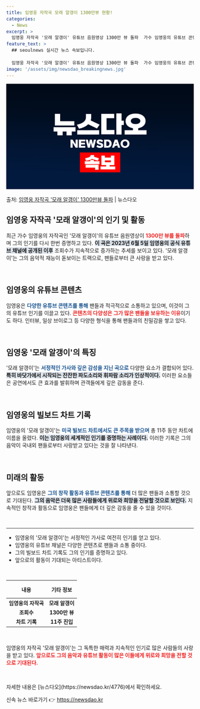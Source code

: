 ```yaml
---
title: 임영웅 자작곡 모래 알갱이 1300만뷰 현황!
categories:
  - News
excerpt: >
  임영웅 자작곡 '모래 알갱이' 유튜브 음원영상 1300만 뷰 돌파  가수 임영웅의 유튜브 콘텐츠들이 지속적인…
feature_text: >
  ## seoulnews 실시간 뉴스 속보입니다.

  임영웅 자작곡 '모래 알갱이' 유튜브 음원영상 1300만 뷰 돌파  가수 임영웅의 유튜브 콘텐츠들이 지속적인…
image: '/assets/img/newsdao_breakingnews.jpg'
---
```


![뉴스다오 속보](/assets/img/newsdao_breakingnews.jpg)

<p>출처: <a href="https://newsdao.kr/4776" rel="dofollow">임영웅 자작곡 '모래 알갱이' 1300만뷰 돌파</a> | 뉴스다오</p>

<h2 data-ke-size="size26">임영웅 자작곡 '모래 알갱이'의 인기 및 활동</h2>

<p data-ke-size="size16">최근 가수 임영웅의 자작곡인 '모래 알갱이'의 유튜브 음원영상이 <b><span style="color: #ee2323;">1300만 뷰를 돌파</span></b>하며 그의 인기를 다시 한번 증명하고 있다. <b><span style="background-color: #21538527;">이 곡은 2023년 6월 5일 임영웅의 공식 유튜브 채널에 공개된 이후</span></b> 조회수가 지속적으로 증가하는 추세를 보이고 있다. '모래 알갱이'는 그의 음악적 재능이 돋보이는 트랙으로, 팬들로부터 큰 사랑을 받고 있다.</p>

<p data-ke-size="size16">&nbsp;</p>

<h2 data-ke-size="size26">임영웅의 유튜브 콘텐츠</h2>

<p data-ke-size="size16">임영웅은 <b><span style="color: #1a5490;">다양한 유튜브 콘텐츠를 통해</span></b> 팬들과 적극적으로 소통하고 있으며, 이것이 그의 유튜브 인기를 이끌고 있다. <b><span style="color: #ee2323;">콘텐츠의 다양성은 그가 많은 팬들을 보유하는 이유</span></b>이기도 하다. 인터뷰, 일상 브이로그 등 다양한 형식을 통해 팬들과의 친밀감을 쌓고 있다.</p>

<p data-ke-size="size16">&nbsp;</p>

<h2 data-ke-size="size26">임영웅 '모래 알갱이'의 특징</h2>

<p data-ke-size="size16">'모래 알갱이'는 <b><span style="color: #1a5490;">서정적인 가사와 깊은 감성을 지닌 곡으로</span></b> 다양한 요소가 결합되어 있다. <b><span style="background-color: #21538527;">특히 바닷가에서 시작되는 잔잔한 파도소리와 휘파람 소리가 인상적이다.</span></b> 이러한 요소들은 공연에서도 큰 효과를 발휘하며 관객들에게 깊은 감동을 준다.</p>

<p data-ke-size="size16">&nbsp;</p>

<h2 data-ke-size="size26">임영웅의 빌보드 차트 기록</h2>

<p data-ke-size="size16">임영웅의 '모래 알갱이'는 <b><span style="color: #1a5490;">미국 빌보드 차트에서도 큰 주목을 받으며</span></b> 총 11주 동안 차트에 이름을 올렸다. <b><span style="background-color: #21538527;">이는 임영웅의 세계적인 인기를 증명하는 사례이다.</span></b> 이러한 기록은 그의 음악이 국내외 팬들로부터 사랑받고 있다는 것을 잘 나타낸다.</p>

<p data-ke-size="size16">&nbsp;</p>

<h2 data-ke-size="size26">미래의 활동</h2>

<p data-ke-size="size16">앞으로도 임영웅은 <b><span style="color: #1a5490;">그의 창작 활동과 유튜브 콘텐츠를 통해</span></b> 더 많은 팬들과 소통할 것으로 기대된다. <b><span style="background-color: #21538527;">그의 음악은 더욱 많은 사람들에게 위로와 희망을 전달할 것으로 보인다.</span></b> 지속적인 창작과 활동으로 임영웅은 팬들에게 더 깊은 감동을 줄 수 있을 것이다.</p>

<p data-ke-size="size16">&nbsp;</p>

<hr>

<ul>
  <li>임영웅의 '모래 알갱이'는 서정적인 가사로 여전히 인기를 얻고 있다.</li>
  <li>임영웅의 유튜브 채널은 다양한 콘텐츠로 팬들과 소통 중이다.</li>
  <li>그의 빌보드 차트 기록도 그의 인기를 증명하고 있다.</li>
  <li>앞으로의 활동이 기대되는 아티스트이다.</li>
</ul>

<p data-ke-size="size16">&nbsp;</p>

<table style="width: 100%; border-collapse: collapse;">
  <thead>
    <tr>
      <th style="text-align: center; height: 40px;"><b>내용</b></th>
      <th style="text-align: center; height: 40px;"><b>기타 정보</b></th>
    </tr>
  </thead>
  <tbody>
    <tr>
      <td style="text-align: center; height: 17px;"><b>임영웅의 자작곡</b></td>
      <td style="text-align: center; height: 17px;"><b>모래 알갱이</b></td>
    </tr>
    <tr>
      <td style="text-align: center; height: 17px;"><b>조회수</b></td>
      <td style="text-align: center; height: 17px;"><b>1300만 뷰</b></td>
    </tr>
    <tr>
      <td style="text-align: center; height: 17px;"><b>차트 기록</b></td>
      <td style="text-align: center; height: 17px;"><b>11주 진입</b></td>
    </tr>
  </tbody>
</table>

<p data-ke-size="size16">&nbsp;</p>

<p data-ke-size="size16">임영웅의 자작곡 '모래 알갱이'는 그 독특한 매력과 지속적인 인기로 많은 사람들의 사랑을 받고 있다. <b><span style="color: #ee2323;">앞으로도 그의 음악과 유튜브 활동이 많은 이들에게 위로와 희망을 전할 것으로 기대된다.</span></b> </p>

<p data-ke-size="size16">&nbsp;</p>

<p data-ke-size="size16">자세한 내용은 [뉴스다오](https://newsdao.kr/4776)에서 확인하세요.</p> 

신속 뉴스 바로가기 👉 <a href="https://newsdao.kr" rel="dofollow">https://newsdao.kr</a>


